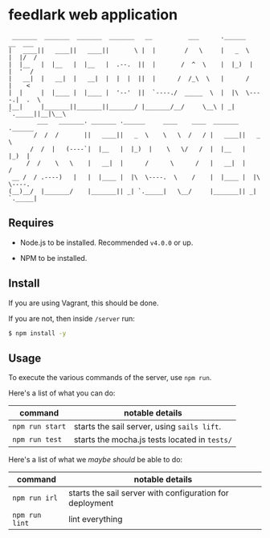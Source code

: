 feedlark web application
========================

```
 _______  _______  _______  _______   __          ___      .______       __  ___
|   ____||   ____||   ____||       \ |  |        /   \     |   _  \     |  |/  /
|  |__   |  |__   |  |__   |  .--.  ||  |       /  ^  \    |  |_)  |    |  '  /
|   __|  |   __|  |   __|  |  |  |  ||  |      /  /_\  \   |      /     |    <
|  |     |  |____ |  |____ |  '--'  ||  `----./  _____  \  |  |\  \----.|  .  \
|__|     |_______||_______||_______/ |_______/__/     \__\ | _| `._____||__|\__\
        ___   _______. _______ .______     ____    ____  _______ .______       
       /  /  /       ||   ____||   _  \    \   \  /   / |   ____||   _  \      
      /  /  |   (----`|  |__   |  |_)  |    \   \/   /  |  |__   |  |_)  |     
     /  /    \   \    |   __|  |      /      \      /   |   __|  |      /     
 __ /  / .----)   |   |  |____ |  |\  \----.  \    /    |  |____ |  |\  \----.
(__)__/  |_______/    |_______|| _| `._____|   \__/     |_______|| _| `._____|
```

Requires
--------

- Node.js to be installed. Recommended `v4.0.0` or up.

- NPM to be installed.

Install
-------

If you are using Vagrant, this should be done.

If you are not, then inside `/server` run:

```sh
$ npm install -y
```

Usage
-----

To execute the various commands of the server, use `npm run`.

Here's a list of what you can do:

| command         | notable details                                           |
| ------          | ---------------                                           |
| `npm run start` | starts the sail server, using `sails lift`.               |
| `npm run test` | starts the mocha.js tests located in `tests/`             |

Here's a list of what we _maybe should_ be able to do:

| command         | notable details                                           |
| ------          | ---------------                                           |
| `npm run irl`   | starts the sail server with configuration for deployment  |
| `npm run lint`  | lint everything                                           |

